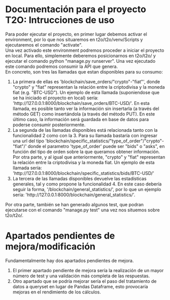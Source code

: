 # Documentación para el proyecto T2O: Intrucciones de uso

<div>Para poder ejecutar el proyecto, en primer lugar debemos activar el environment, por lo que nos situaremos en t2o/t2o/venv/Scripts y ejecutaremos el comando "activate".</div>
<div>Una vez activado este environment podremos proceder a iniciar el proyecto en local. Para ello, simplemente deberemos posicionarnos en t2o/t2o/ y ejecutar el comando python "manage.py runserver". Una vez ejecutado este comando podremos consumir la API que genera.</div>
<div>En concreto, son tres las llamadas que estan disponibles para su consumo:</div>
<ol>
  <li>La primera de ellas es 'blockchain/save_orders/"crypto"-"fiat"', donde "crypto" y "fiat" representan la relación entre la criptodivisa y la moneda fiat (e.g. "BTC-USD"). Un ejemplo de esta llamada (suponiendose que se ha iniciado el proyecto en local) sería: 'http://127.0.0.1:8000/blockchain/save_orders/BTC-USD/'. En esta llamada, es posible tanto ver la información sin insertarla (a través del método GET) como insertándola (a través del método PUT). En este último caso, la información será guardada en base de datos para poderse consumir posteriormente.</li>
  <li>La segunda de las llamadas disponibles está relacionada tanto con la funcionalidad 2 como con la 3. Para su llamada bastaría con ingresar una url del tipo 'blockchain/specific_statistics/"type_of_order"/"crypto"-"fiat"/' donde el parametro 'type_of_order' puede ser "bids" o "asks", en función del tipo de orden sobre la que queramos obtener información. Por otra parte, y al igual que anteriormente, "crypto" y "fiat" representan la relación entre la criptodivisa y la moneda fiat. Un ejemplo de esta llamada sería: 'http://127.0.0.1:8000/blockchain/specific_statistics/bids/BTC-USD/' </li>
  <li>La tercera de las llamadas disponibles devuelve las estadísticas generales, tal y como propone la funcionalidad 4. En este caso debería seguir la forma, '/blockchain/general_statistics/', por lo que un ejemplo sería: 'http://127.0.0.1:8000/blockchain/general_statistics/'.</li>
</ol>
<div> Por otra parte, también se han generado algunos test, que podran ejecutarse con el comando "manage.py test" una vez nos situemos sobre t2o/t2o/.

# Apartados pendientes de mejora/modificación
 <div>Fundamentalmente hay dos apartados pendientes de mejora.</div>
 <ol>
  <li>El primer apartado pendiente de mejora sería la realización de un mayor número de test y una validación más completa de las respuestas.</li>
  <li>Otro apartado que se podría mejorar sería el paso del tratamiento de datos a queryset en lugar de Pandas Dataframe, esto provocaría mejoras en el rendimiento de los cálculos.</li>
</ol>
